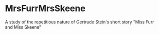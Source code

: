 # MrsFurrMrsSkeene
A study of the repetitious nature of  Gertrude Stein's short story "Miss Furr and Miss Skeene"
